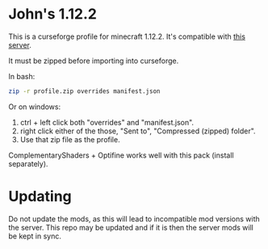 # John's 1.12.2

This is a curseforge profile for minecraft 1.12.2. It's compatible with [this server](https://github.com/jagprog5/modpack-server).

It must be zipped before importing into curseforge.

In bash:
```bash
zip -r profile.zip overrides manifest.json
```

Or on windows:

1. ctrl + left click both "overrides" and "manifest.json".
2. right click either of the those, "Sent to", "Compressed (zipped) folder".
3. Use that zip file as the profile.

ComplementaryShaders + Optifine works well with this pack (install separately).

# Updating

Do not update the mods, as this will lead to incompatible mod versions with the
server. This repo may be updated and if it is then the server mods will be kept in sync.
